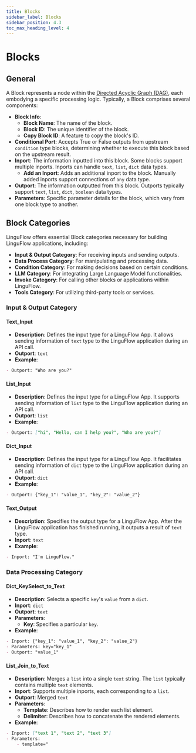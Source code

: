 ```yaml
---
title: Blocks
sidebar_label: Blocks
sidebar_position: 4.3
toc_max_heading_level: 4
---
```



# Blocks

## General

A Block represents a node within the [Directed Acyclic Graph (DAG)](https://en.wikipedia.org/wiki/Directed_acyclic_graph), each embodying a specific processing logic. Typically, a Block comprises several components:
- **Block Info**:
    - **Block Name**: The name of the block.
    - **Block ID**: The unique identifier of the block.
    - **Copy Block ID**: A feature to copy the block's ID.
- **Conditional Port**: Accepts True or False outputs from upstream `condition` type blocks, determining whether to execute this block based on the upstream result.
- **Inport**: The information inputted into this block. Some blocks support multiple inports. Inports can handle `text`, `list`, `dict` data types.
    - **Add an Inport**: Adds an additional inport to the block. Manually added inports support connections of `any` data type.
- **Outport**: The information outputted from this block. Outports typically support `text`, `list`, `dict`, `boolean` data types.
- **Parameters**: Specific parameter details for the block, which vary from one block type to another.

## Block Categories

LinguFlow offers essential Block categories necessary for building LinguFlow applications, including:
- **Input & Output Category**: For receiving inputs and sending outputs.
- **Data Process Category**: For manipulating and processing data.
- **Condition Category**: For making decisions based on certain conditions.
- **LLM Category**: For integrating Large Language Model functionalities.
- **Invoke Category**: For calling other blocks or applications within LinguFlow.
- **Tools Category**: For utilizing third-party tools or services.

### Input & Output Category

#### Text_Input

- **Description**: Defines the input type for a LinguFlow App. It allows sending information of `text` type to the LinguFlow application during an API call.
- **Outport**: `text`
- **Example**:

```markdown
- Outport: "Who are you?"
```

#### List_Input

- **Description**: Defines the input type for a LinguFlow App. It supports sending information of `list` type to the LinguFlow application during an API call.
- **Outport**: `list`
- **Example**:

```markdown
- Outport: ["hi", "Hello, can I help you?", "Who are you?"]
```

#### Dict_Input

- **Description**: Defines the input type for a LinguFlow App. It facilitates sending information of `dict` type to the LinguFlow application during an API call.
- **Outport**: `dict`
- **Example**:

```markdown
- Outport: {"key_1": "value_1", "key_2": "value_2"}
```

#### Text_Output

- **Description**: Specifies the output type for a LinguFlow App. After the LinguFlow application has finished running, it outputs a result of `text` type.
- **Inport**: `text`
- **Example**:

```markdown
- Inport: "I'm LinguFlow."
```

### Data Processing Category

#### Dict_KeySelect_to_Text

- **Description**: Selects a specific `key`'s `value` from a `dict`.
- **Inport**: `dict`
- **Outport**: `text`
- **Parameters**:
    - **Key**: Specifies a particular `key`.
- **Example**:

```markdown
- Inport: {"key_1": "value_1", "key_2": "value_2"}
- Parameters: key="key_1"
- Outport: "value_1"
```

#### List_Join_to_Text

- **Description**: Merges a `list` into a single `text` string. The `list` typically contains multiple `text` elements.
- **Inport**: Supports multiple inports, each corresponding to a `list`.
- **Outport**: Merged `text`
- **Parameters**:
    - **Template**: Describes how to render each list element.
    - **Delimiter**: Describes how to concatenate the rendered elements.
- **Example**:

```markdown
- Inport: ["text 1", "text 2", "text 3"]
- Parameters:
    - template="